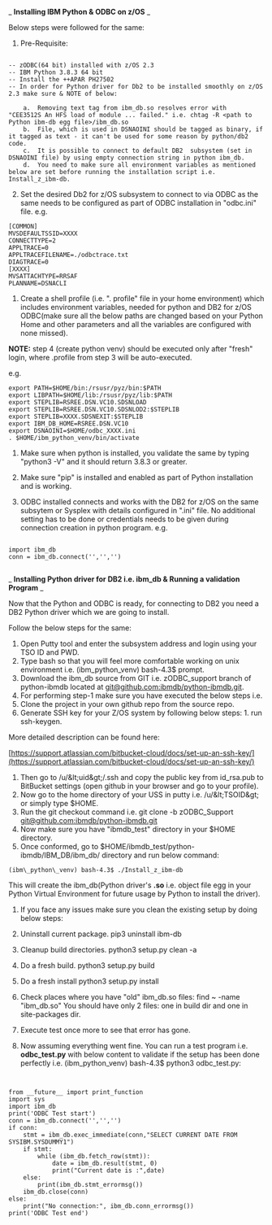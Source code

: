 _ **Installing IBM Python &amp; ODBC on z/OS** _

Below steps were followed for the same:

1. Pre-Requisite:
```

-- zODBC(64 bit) installed with z/OS 2.3
-- IBM Python 3.8.3 64 bit
-- Install the ++APAR PH27502
-- In order for Python driver for Db2 to be installed smoothly on z/OS 2.3 make sure & NOTE of below:

	a.	Removing text tag from ibm_db.so resolves error with  "CEE3512S An HFS load of module ... failed." i.e. chtag -R <path to Python ibm-db egg file>/ibm_db.so
	b.	File, which is used in DSNAOINI should be tagged as binary, if it tagged as text - it can't be used for some reason by python/db2 code.
	c.	It is possible to connect to default DB2  subsystem (set in DSNAOINI file) by using empty connection string in python ibm_db.
	d.	You need to make sure all environment variables as mentioned below are set before running the installation script i.e. Install_z_ibm-db.

```

2. Set the desired Db2 for z/OS subsystem to connect to via ODBC as the same needs to be configured as part of ODBC installation in &quot;odbc.ini&quot; file. e.g.
```
[COMMON]
MVSDEFAULTSSID=XXXX
CONNECTTYPE=2
APPLTRACE=0
APPLTRACEFILENAME=./odbctrace.txt
DIAGTRACE=0
[XXXX]
MVSATTACHTYPE=RRSAF
PLANNAME=DSNACLI

```

1. Create a shell profile (i.e. &quot;. profile&quot; file in your home environment) which includes environment variables, needed for python and DB2 for z/OS ODBC(make sure all the below paths are changed based on your Python Home and other parameters and all the variables are configured with none missed).

**NOTE:** step 4 (create python venv) should be executed only after &quot;fresh&quot; login, where .profile from step 3 will be auto-executed.

e.g.

```
export PATH=$HOME/bin:/rsusr/pyz/bin:$PATH
export LIBPATH=$HOME/lib:/rsusr/pyz/lib:$PATH
export STEPLIB=RSREE.DSN.VC10.SDSNLOAD
export STEPLIB=RSREE.DSN.VC10.SDSNLOD2:$STEPLIB
export STEPLIB=XXXX.SDSNEXIT:$STEPLIB
export IBM_DB_HOME=RSREE.DSN.VC10
export DSNAOINI=$HOME/odbc_XXXX.ini
. $HOME/ibm_python_venv/bin/activate

```

1. Make sure when python is installed, you validate the same by typing &quot;python3 -V&quot; and it should return 3.8.3 or greater.

1. Make sure &quot;pip&quot; is installed and enabled as part of Python installation and is working.
2. ODBC installed connects and works with the DB2 for z/OS on the same subsytem or Sysplex with details configured in &quot;.ini&quot; file. No additional setting has to be done or credentials needs to be given during connection creation in python program. e.g.

```

import ibm_db
conn = ibm_db.connect('','','')


```

_ **Installing Python driver for DB2 i.e. ibm\_db &amp; Running a validation Program** _

Now that the Python and ODBC is ready, for connecting to DB2 you need a DB2 Python driver which we are going to install.

Follow the below steps for the same:

1. Open Putty tool and enter the subsystem address and login using your TSO ID and PWD.
4. Type bash so that you will feel more comfortable working on unix environment i.e. (ibm\_python\_venv) bash-4.3$ prompt.
5. Download the ibm\_db source from GIT i.e. zODBC\_support branch of python-ibmdb located at [git@github.com:ibmdb/python-ibmdb.git](mailto:git@github.com:ibmdb/python-ibmdb.git).
6. For performing step-1 make sure you have executed the below steps i.e.
  1. Clone the project in your own github repo from the source repo.
  2. Generate SSH key for your Z/OS system by following below steps:
    1. run ssh-keygen.

More detailed description can be found here:

[https://support.atlassian.com/bitbucket-cloud/docs/set-up-an-ssh-key/](https://support.atlassian.com/bitbucket-cloud/docs/set-up-an-ssh-key/)

  1. Then go to /u/\&lt;uid\&gt;/.ssh and copy the public key from id\_rsa.pub to BitBucket settings (open github in your browser and go to your profile).
1. Now go to the home directory of your USS in putty i.e. /u/\&lt;TSOID\&gt; or simply type $HOME.
2. Run the git checkout command i.e. git clone -b zODBC\_Support [git@github.com:ibmdb/python-ibmdb.git](mailto:git@github.com:ibmdb/python-ibmdb.git)
3. Now make sure you have &quot;ibmdb\_test&quot; directory in your $HOME directory.
4. Once conformed, go to $HOME/ibmdb\_test/python-ibmdb/IBM\_DB/ibm\_db/ directory and run below command:

```
(ibm\_python\_venv) bash-4.3$ ./Install_z_ibm-db

```

This will create the ibm\_db(Python driver&#39;s **.so** i.e. object file egg in your Python Virtual Environment for future usage by Python to install the driver).

1. If you face any issues make sure you clean the existing setup by doing below steps:

1. Uninstall current package. pip3 uninstall ibm-db
 2. Cleanup build directories. python3 setup.py clean -a
 3. Do a fresh build. python3 setup.py build
 4. Do a fresh install python3 setup.py install
 5. Check places where you have &quot;old&quot; ibm\_db.so files: find ~ -name &quot;ibm\_db.so&quot;
 You should have only 2 files: one in build dir and one in site-packages dir.
 6. Execute test once more to see that error has gone.

1. Now assuming everything went fine. You can run a test program i.e. **odbc\_test.py** with below content to validate if the setup has been done perfectly i.e. (ibm\_python\_venv) bash-4.3$ python3 odbc\_test.py:

```


from __future__ import print_function
import sys
import ibm_db
print('ODBC Test start')
conn = ibm_db.connect('','','')
if conn:
    stmt = ibm_db.exec_immediate(conn,"SELECT CURRENT DATE FROM SYSIBM.SYSDUMMY1")
    if stmt:
        while (ibm_db.fetch_row(stmt)):
            date = ibm_db.result(stmt, 0)
            print("Current date is :",date)
    else:
        print(ibm_db.stmt_errormsg())
    ibm_db.close(conn)
else:
    print("No connection:", ibm_db.conn_errormsg())
print('ODBC Test end')


```
